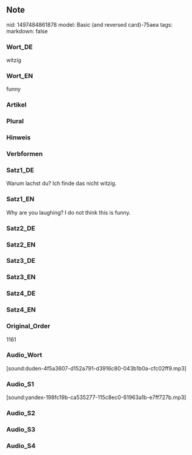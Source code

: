 ## Note
nid: 1497484861878
model: Basic (and reversed card)-75aea
tags: 
markdown: false

### Wort_DE
witzig

### Wort_EN
funny

### Artikel


### Plural


### Hinweis


### Verbformen


### Satz1_DE
Warum lachst du? Ich finde das nicht witzig.

### Satz1_EN
Why are you laughing? I do not think this is funny.

### Satz2_DE


### Satz2_EN


### Satz3_DE


### Satz3_EN


### Satz4_DE


### Satz4_EN


### Original_Order
1161

### Audio_Wort
[sound:duden-4f5a3607-d152a791-d3916c80-043b1b0a-cfc02ff9.mp3]

### Audio_S1
[sound:yandex-198fc19b-ca535277-115c8ec0-61963a1b-e7ff727b.mp3]

### Audio_S2


### Audio_S3


### Audio_S4

